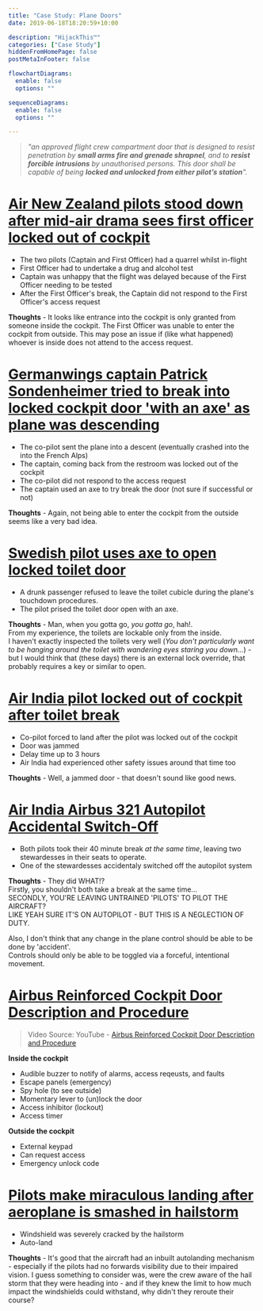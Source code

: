 ```yaml
---
title: "Case Study: Plane Doors"
date: 2019-06-18T18:20:59+10:00

description: "HijackThis™"
categories: ["Case Study"]
hiddenFromHomePage: false
postMetaInFooter: false

flowchartDiagrams:
  enable: false
  options: ""

sequenceDiagrams: 
  enable: false
  options: ""

---
```


> _"an approved flight crew compartment door that is designed to resist penetration by **small arms fire and grenade shrapnel**, and to **resist forcible intrusions** by unauthorised persons. This door shall be capable of being **locked and unlocked from either pilot’s station**"._

# [Air New Zealand pilots stood down after mid-air drama sees first officer locked out of cockpit](https://www.abc.net.au/news/2014-07-06/air-nz/5575286)

* The two pilots (Captain and First Officer) had a quarrel whilst in-flight
* First Officer had to undertake a drug and alcohol test
* Captain was unhappy that the flight was delayed because of the First Officer needing to be tested
* After the First Officer's break, the Captain did not respond to the First Officer's access request

**Thoughts** - It looks like entrance into the cockpit is only granted from someone inside the cockpit. The First Officer was unable to enter the cockpit from outside. This may pose an issue if (like what happened) whoever is inside does not attend to the access request.

# [Germanwings captain Patrick Sondenheimer tried to break into locked cockpit door &apos;with an axe&apos; as plane was descending ](https://www.independent.co.uk/news/world/europe/germanwings-captain-patrick-sondenheimer-tried-to-break-into-locked-cockpit-door-with-an-axe-as-10138492.html)

* The co-pilot sent the plane into a descent (eventually crashed into the into the French Alps)
* The captain, coming back from the restroom was locked out of the cockpit
* The co-pilot did not respond to the access request
* The captain used an axe to try break the door (not sure if successful or not)

**Thoughts** - Again, not being able to enter the cockpit from the outside seems like a very bad idea.

# [Swedish pilot uses axe to open locked toilet door](https://www.bbc.com/news/world-europe-33809649)

* A drunk passenger refused to leave the toilet cubicle during the plane's touchdown procedures.
* The pilot prised the toilet door open with an axe.

**Thoughts** - Man, when you gotta go, _you gotta go_, hah!.  
From my experience, the toilets are lockable only from the inside.  
I haven't exactly inspected the toilets very well (_You don't particularly want to be hanging around the toilet with wandering eyes staring you down..._) - but I would think that (these days) there is an external lock override, that probably requires a key or similar to open.


# [Air India pilot locked out of cockpit after toilet break](https://www.bbc.com/news/world-asia-22528431)

* Co-pilot forced to land after the pilot was locked out of the cockpit
* Door was jammed
* Delay time up to 3 hours
* Air India had experienced other safety issues around that time too

**Thoughts** - Well, a jammed door - that doesn't sound like good news.

# [Air India Airbus 321 Autopilot Accidental Switch-Off](https://www.bbc.com/news/world-asia-22528431)

* Both pilots took their 40 minute break _at the same time_, leaving two stewardesses in their seats to operate.
* One of the stewardesses accidentaly switched off the autopilot system

**Thoughts** - They did WHAT!?  
Firstly, you shouldn't both take a break at the same time...  
SECONDLY, YOU'RE LEAVING UNTRAINED 'PILOTS' TO PILOT THE AIRCRAFT?  
LIKE YEAH SURE IT'S ON AUTOPILOT - BUT THIS IS A NEGLECTION OF DUTY.  

Also, I don't think that any change in the plane control should be able to be done by 'accident'.  
Controls should only be able to be toggled via a forceful, intentional movement.

# [Airbus Reinforced Cockpit Door Description and Procedure](https://www.youtube.com/watch?v=ixEHV7c3VXs)

> Video Source: YouTube - [Airbus Reinforced Cockpit Door Description and Procedure](https://www.youtube.com/watch?v=ixEHV7c3VXs)

**Inside the cockpit**

* Audible buzzer to notify of alarms, access reqeusts, and faults
* Escape panels (emergency)
* Spy hole (to see outside)
* Momentary lever to (un)lock the door
* Access inhibitor (lockout)
* Access timer

**Outside the cockpit**

* External keypad
* Can request access
* Emergency unlock code

# [Pilots make miraculous landing after aeroplane is smashed in hailstorm](https://www.news.com.au/travel/travel-updates/incidents/pilots-make-miraculous-landing-after-aeroplane-is-smashed-in-hailstorm/news-story/ea2a700a58bb85312c1b902015cf62fe)

* Windshield was severely cracked by the hailstorm
* Auto-land

**Thoughts** - It's good that the aircraft had an inbuilt autolanding mechanism - especially if the pilots had no forwards visibility due to their impaired vision. I guess something to consider was, were the crew aware of the hail storm that they were heading into - and if they knew the limit to how much impact the windshields could withstand, why didn't they reroute their course?


